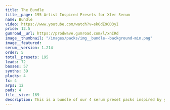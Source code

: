 ```yaml
---
title: The Bundle
title__page: 195 Artist Inspired Presets for Xfer Serum
name: Bundle
video: https://www.youtube.com/watch?v=skOdE9OD3yI
price: 12.5
gumroad__url: https://prodwave.gumroad.com/l/xnIRd
image__thumbnail: "/images/packs/img__bundle--background-min.png"
image__featured:
serum__version: 1.214
order: 5
total__presets: 195
leads: 72
basses: 57
synths: 39
plucks: 4
fx: 4
arps: 12
pads: 4
file__size: 169
description: This is a bundle of our 4 serum preset packs inspired by your favorite producer. It consists of 195 presets in total, inspired by Porter Robinson, Avicii, Martin Garrix and San Holo.
---
```

